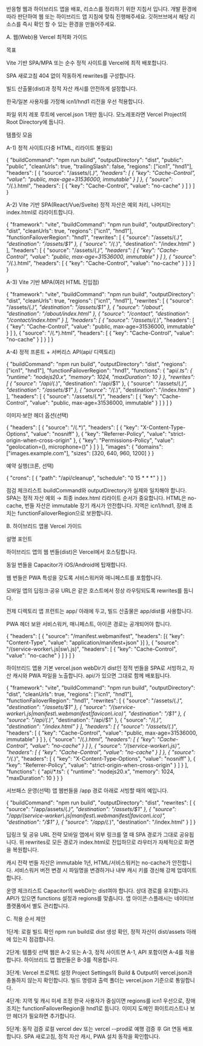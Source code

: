 반응형 웹과 하이브리드 앱을 배포, 리소스를 정리하기 위한 지침서 입니다.
개발 환경에 따라 판단하여 웹 또는 하이브리드 앱 지침에 맞춰 진행해주세요.
깃허브브에서 해당 리소스를 즉시 확인 할 수 있는 환경을 만들어주세요.

A. 웹(Web)용 Vercel 최적화 가이드

목표

Vite 기반 SPA/MPA 또는 순수 정적 사이트를 Vercel에 최적 배포합니다.

SPA 새로고침 404 없이 작동하게 rewrites를 구성합니다.

빌드 산출물(dist)과 정적 자산 캐시를 안전하게 설정합니다.

한국/일본 사용자를 가정해 icn1/hnd1 리전을 우선 적용합니다.

파일 위치
레포 루트에 vercel.json 1개만 둡니다. 모노레포라면 Vercel Project의 Root Directory에 둡니다.

템플릿 모음

A-1) 정적 사이트(다중 HTML, 리라이트 불필요)

{
  "buildCommand": "npm run build",
  "outputDirectory": "dist",
  "public": "public",
  "cleanUrls": true,
  "trailingSlash": false,
  "regions": ["icn1", "hnd1"],
  "headers": [
    {
      "source": "/assets/(.*)",
      "headers": [
        { "key": "Cache-Control", "value": "public, max-age=31536000, immutable" }
      ]
    },
    {
      "source": "/(.*).html",
      "headers": [
        { "key": "Cache-Control", "value": "no-cache" }
      ]
    }
  ]
}


A-2) Vite 기반 SPA(React/Vue/Svelte)
정적 자산은 예외 처리, 나머지는 index.html로 리라이트합니다.

{
  "framework": "vite",
  "buildCommand": "npm run build",
  "outputDirectory": "dist",
  "cleanUrls": true,
  "regions": ["icn1", "hnd1"],
  "functionFailoverRegion": "hnd1",
  "rewrites": [
    { "source": "/assets/(.*)", "destination": "/assets/$1" },
    { "source": "/(.*)", "destination": "/index.html" }
  ],
  "headers": [
    {
      "source": "/assets/(.*)",
      "headers": [
        { "key": "Cache-Control", "value": "public, max-age=31536000, immutable" }
      ]
    },
    {
      "source": "/(.*).html",
      "headers": [
        { "key": "Cache-Control", "value": "no-cache" }
      ]
    }
  ]
}


A-3) Vite 기반 MPA(여러 HTML 진입점)

{
  "framework": "vite",
  "buildCommand": "npm run build",
  "outputDirectory": "dist",
  "cleanUrls": true,
  "regions": ["icn1", "hnd1"],
  "rewrites": [
    { "source": "/assets/(.*)", "destination": "/assets/$1" },
    { "source": "/about", "destination": "/about/index.html" },
    { "source": "/contact", "destination": "/contact/index.html" }
  ],
  "headers": [
    {
      "source": "/assets/(.*)",
      "headers": [
        { "key": "Cache-Control", "value": "public, max-age=31536000, immutable" }
      ]
    },
    {
      "source": "/(.*).html",
      "headers": [
        { "key": "Cache-Control", "value": "no-cache" }
      ]
    }
  ]
}


A-4) 정적 프론트 + 서버리스 API(api/ 디렉토리)

{
  "buildCommand": "npm run build",
  "outputDirectory": "dist",
  "regions": ["icn1", "hnd1"],
  "functionFailoverRegion": "hnd1",
  "functions": {
    "api/*.ts": { "runtime": "nodejs20.x", "memory": 1024, "maxDuration": 10 }
  },
  "rewrites": [
    { "source": "/api/(.*)", "destination": "/api/$1" },
    { "source": "/assets/(.*)", "destination": "/assets/$1" },
    { "source": "/(.*)", "destination": "/index.html" }
  ],
  "headers": [
    {
      "source": "/assets/(.*)",
      "headers": [
        { "key": "Cache-Control", "value": "public, max-age=31536000, immutable" }
      ]
    }
  ]
}


이미지·보안 헤더 옵션(선택)

{
  "headers": [
    {
      "source": "/(.*)",
      "headers": [
        { "key": "X-Content-Type-Options", "value": "nosniff" },
        { "key": "Referrer-Policy", "value": "strict-origin-when-cross-origin" },
        { "key": "Permissions-Policy", "value": "geolocation=(), microphone=()" }
      ]
    }
  ],
  "images": {
    "domains": ["images.example.com"],
    "sizes": [320, 640, 960, 1200]
  }
}


예약 실행(크론, 선택)

{
  "crons": [
    { "path": "/api/cleanup", "schedule": "0 15 * * *" }
  ]
}


점검 체크리스트
buildCommand와 outputDirectory가 실제와 일치해야 합니다.
SPA는 정적 자산 예외 → 최종 index.html 리라이트 순서가 중요합니다.
HTML은 no-cache, 번들 자산은 immutable 장기 캐시가 안전합니다.
지역은 icn1/hnd1, 장애 조치는 functionFailoverRegion으로 보완합니다.

B. 하이브리드 앱용 Vercel 가이드

설명 포인트

하이브리드 앱의 웹 번들(dist)은 Vercel에서 호스팅합니다.

동일 번들을 Capacitor가 iOS/Android에 탑재합니다.

웹 번들은 PWA 특성을 갖도록 서비스워커와 매니페스트를 포함합니다.

모바일 앱의 딥링크·공유 URL은 같은 호스트에서 정상 라우팅되도록 rewrites를 둡니다.

전제 디렉토리
앱 프런트는 app/ 아래에 두고, 빌드 산출물은 app/dist를 사용합니다.

PWA 헤더 보완
서비스워커, 매니페스트, 아이콘 경로는 공개되어야 합니다.

{
  "headers": [
    {
      "source": "/manifest.webmanifest",
      "headers": [{ "key": "Content-Type", "value": "application/manifest+json" }]
    },
    {
      "source": "/(service-worker\\.js|sw\\.js)",
      "headers": [
        { "key": "Cache-Control", "value": "no-cache" }
      ]
    }
  ]
}


하이브리드 앱용 기본 vercel.json
webDir가 dist인 정적 번들을 SPA로 서빙하고, 자산 캐시와 PWA 파일을 노출합니다. api/가 있으면 그대로 함께 배포됩니다.

{
  "framework": "vite",
  "buildCommand": "npm run build",
  "outputDirectory": "dist",
  "cleanUrls": true,
  "regions": ["icn1", "hnd1"],
  "functionFailoverRegion": "hnd1",
  "rewrites": [
    { "source": "/assets/(.*)", "destination": "/assets/$1" },
    { "source": "/(service-worker\\.js|manifest\\.webmanifest|favicon\\.ico)", "destination": "/$1" },
    { "source": "/api/(.*)", "destination": "/api/$1" },
    { "source": "/(.*)", "destination": "/index.html" }
  ],
  "headers": [
    {
      "source": "/assets/(.*)",
      "headers": [
        { "key": "Cache-Control", "value": "public, max-age=31536000, immutable" }
      ]
    },
    {
      "source": "/(.*).html",
      "headers": [
        { "key": "Cache-Control", "value": "no-cache" }
      ]
    },
    {
      "source": "/(service-worker\\.js)",
      "headers": [
        { "key": "Cache-Control", "value": "no-cache" }
      ]
    },
    {
      "source": "/(.*)",
      "headers": [
        { "key": "X-Content-Type-Options", "value": "nosniff" },
        { "key": "Referrer-Policy", "value": "strict-origin-when-cross-origin" }
      ]
    }
  ],
  "functions": {
    "api/*.ts": { "runtime": "nodejs20.x", "memory": 1024, "maxDuration": 10 }
  }
}


서브패스 운영(선택)
앱 웹번들을 /app 경로 아래로 서빙할 때의 예입니다.

{
  "buildCommand": "npm run build",
  "outputDirectory": "dist",
  "rewrites": [
    { "source": "/app/assets/(.*)", "destination": "/assets/$1" },
    { "source": "/app/(service-worker\\.js|manifest\\.webmanifest|favicon\\.ico)", "destination": "/$1" },
    { "source": "/app/(.*)", "destination": "/index.html" }
  ]
}


딥링크 및 공유 URL 전략
모바일 앱에서 외부 링크를 열 때 SPA 경로가 그대로 공유됩니다. 위 rewrites로 모든 경로가 index.html로 진입하므로 라우터가 자체적으로 화면을 복원합니다.

캐시 전략
번들 자산은 immutable 1년, HTML/서비스워커는 no-cache가 안전합니다. 서비스워커 버전 변경 시 파일명을 변경하거나 내부 캐시 키를 갱신해 강제 업데이트합니다.

운영 체크리스트
Capacitor의 webDir는 dist여야 합니다.
상대 경로를 유지합니다.
API가 있으면 functions 설정과 regions를 맞춥니다.
앱 아이콘·스플래시는 네이티브 플랫폼에서 별도 관리합니다.

C. 적용 순서 제안

1단계: 로컬 빌드 확인
npm run build로 dist 생성 확인, 정적 자산이 dist/assets 아래에 있는지 점검합니다.

2단계: 템플릿 선택
웹은 A-2 또는 A-3, 정적 사이트면 A-1, API 포함이면 A-4를 적용합니다. 하이브리드 앱 웹번들은 B-3를 적용합니다.

3단계: Vercel 프로젝트 설정
Project Settings의 Build & Output이 vercel.json과 충돌하지 않는지 확인합니다. 빌드 명령과 출력 폴더는 vercel.json 기준으로 통일합니다.

4단계: 지역 및 캐시 미세 조정
한국 사용자가 중심이면 regions를 icn1 우선으로, 장애 조치는 functionFailoverRegion을 hnd1로 둡니다. 이미지 도메인 화이트리스트나 보안 헤더가 필요하면 추가합니다.

5단계: 동작 검증
로컬 vercel dev 또는 vercel --prod로 예행 검증 후 Git 연동 배포합니다. SPA 새로고침, 정적 자산 캐시, PWA 설치 동작을 확인합니다.